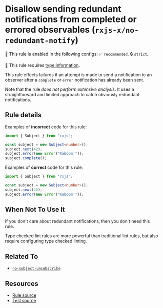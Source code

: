 # Disallow sending redundant notifications from completed or errored observables (`rxjs-x/no-redundant-notify`)

💼 This rule is enabled in the following configs: ✅ `recommended`, 🔒 `strict`.

💭 This rule requires [type information](https://typescript-eslint.io/linting/typed-linting).

<!-- end auto-generated rule header -->

This rule effects failures if an attempt is made to send a notification to an observer after a `complete` or `error` notification has already been sent.

Note that the rule _does not perform extensive analysis_. It uses a straightforward and limited approach to catch obviously redundant notifications.

## Rule details

Examples of **incorrect** code for this rule:

```ts
import { Subject } from "rxjs";

const subject = new Subject<number>();
subject.next(42);
subject.error(new Error("Kaboom!"));
subject.complete();
```

Examples of **correct** code for this rule:

```ts
import { Subject } from "rxjs";

const subject = new Subject<number>();
subject.next(42);
subject.error(new Error("Kaboom!"));
```

## When Not To Use It

If you don't care about redundant notifications, then you don't need this rule.

Type checked lint rules are more powerful than traditional lint rules, but also require configuring type checked linting.

## Related To

- [`no-subject-unsubscribe`](./no-subject-unsubscribe.md)

## Resources

- [Rule source](https://github.com/JasonWeinzierl/eslint-plugin-rxjs-x/blob/main/src/rules/no-redundant-notify.ts)
- [Test source](https://github.com/JasonWeinzierl/eslint-plugin-rxjs-x/blob/main/tests/rules/no-redundant-notify.test.ts)
